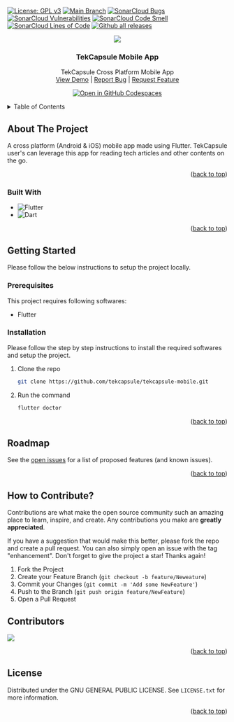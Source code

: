 <!-- PROJECT SHIELDS -->
<a name="readme-top"></a>
[![License: GPL v3](https://img.shields.io/badge/License-GPLv3-blue.svg)](https://www.gnu.org/licenses/gpl-3.0)
[![Main Branch](https://github.com/tekcapsule/tekcapsule-mobile/actions/workflows/cicd.yml/badge.svg)](https://github.com/tekcapsule/tekcapsule-mobile/actions/workflows/cicd.yml) 
[![SonarCloud Bugs](https://sonarcloud.io/api/project_badges/measure?project=tekcapsule_tekcapsule-mobile&metric=bugs)](https://sonarcloud.io/project/overview?id=tekcapsule_tekcapsule-mobile)
[![SonarCloud Vulnerabilities](https://sonarcloud.io/api/project_badges/measure?project=tekcapsule_tekcapsule-mobile&metric=vulnerabilities)](https://sonarcloud.io/project/overview?id=tekcapsule_tekcapsule-mobile)
[![SonarCloud Code Smell](https://sonarcloud.io/api/project_badges/measure?project=tekcapsule_tekcapsule-mobile&metric=code_smells)](https://sonarcloud.io/project/overview?id=tekcapsule_tekcapsule-mobile)
[![SonarCloud Lines of Code](https://sonarcloud.io/api/project_badges/measure?project=tekcapsule_tekcapsule-mobile&metric=ncloc)](https://sonarcloud.io/project/overview?id=tekcapsule_tekcapsule-mobile)
[![Github all releases](https://img.shields.io/github/downloads/tekcapsule/tekcapsule-mobile/total.svg)](https://GitHub.com/tekcapsule/tekcapsule-mobile/releases/)


<!-- PROJECT LOGO -->

<div align="center">
  <img src="https://user-images.githubusercontent.com/9839481/209770761-99fd940f-3c75-407b-a339-9fd2cd2c5b7f.svg">
  <h3 align="center">TekCapsule Mobile App</h3>
  <p align="center">
      TekCapsule Cross Platform Mobile App
    <br />
    <a href="https://www.tekcapsule.com/">View Demo</a> |
    <a href="https://github.com/tekcapsule/tekcapsule-mobile/issues">Report Bug</a> |
    <a href="https://github.com/tekcapsule/tekcapsule-mobile/issues">Request Feature</a>
  </p>
</div>
<div align="center">
  
  <a href="https://github.com/codespaces/new?hide_repo_select=true&ref=main&repo=389065588&machine=standardLinux32gb&location=SouthEastAsia">![Open in GitHub Codespaces](https://github.com/codespaces/badge.svg)</a>

</div>

<!-- TABLE OF CONTENTS -->
<details>
  <summary>Table of Contents</summary>
  <ol>
    <li>
      <a href="#about-the-project">About The Project</a>
      <ul>
        <li><a href="#built-with">Built With</a></li>
      </ul>
    </li>
    <li>
      <a href="#getting-started">Getting Started</a>
      <ul>
        <li><a href="#prerequisites">Prerequisites</a></li>
        <li><a href="#installation">Installation</a></li>
      </ul>
    </li>
    <li><a href="#roadmap">Roadmap</a></li>
    <li><a href="#contributing">Contributing</a></li>
    <li><a href="#license">License</a></li>
  </ol>
</details>


<!-- ABOUT THE PROJECT -->
## About The Project

A cross platform (Android & iOS) mobile app made using Flutter. TekCapsule user's can leverage this app for reading tech articles and other contents on the go.


<p align="right">(<a href="#readme-top">back to top</a>)</p>

### Built With

* ![Flutter](https://img.shields.io/badge/Flutter-%2302569B.svg?style=for-the-badge&logo=Flutter&logoColor=white)
* ![Dart](https://img.shields.io/badge/dart-%230175C2.svg?style=for-the-badge&logo=dart&logoColor=white)


<p align="right">(<a href="#readme-top">back to top</a>)</p>
<!-- GETTING STARTED -->

## Getting Started

Please follow the below instructions to setup the project locally.

### Prerequisites

This project requires following softwares: 
* Flutter

### Installation

Please follow the step by step instructions to install the required softwares and setup the project.
1. Clone the repo
   ```sh
   git clone https://github.com/tekcapsule/tekcapsule-mobile.git
   ```
2. Run the command
   ```sh
   flutter doctor
   ```
   
<p align="right">(<a href="#readme-top">back to top</a>)</p>


<!-- ROADMAP -->
## Roadmap

See the [open issues](https://github.com/tekcapsule/tekcapsule-mobile/issues) for a list of proposed features (and known issues).

<p align="right">(<a href="#readme-top">back to top</a>)</p>

<!-- CONTRIBUTING -->
## How to Contribute?

Contributions are what make the open source community such an amazing place to learn, inspire, and create. Any contributions you make are **greatly appreciated**.

If you have a suggestion that would make this better, please fork the repo and create a pull request. You can also simply open an issue with the tag "enhancement".
Don't forget to give the project a star! Thanks again!

1. Fork the Project
2. Create your Feature Branch (`git checkout -b feature/Neweature`)
3. Commit your Changes (`git commit -m 'Add some NewFeature'`)
4. Push to the Branch (`git push origin feature/NewFeature`)
5. Open a Pull Request

## Contributors
<img src= "https://contrib.rocks/image?repo=tekcapsule/tekcapsule-mobile">

<p align="right">(<a href="#readme-top">back to top</a>)</p>

<!-- LICENSE -->
## License

Distributed under the GNU GENERAL PUBLIC LICENSE. See `LICENSE.txt` for more information.

<p align="right">(<a href="#readme-top">back to top</a>)</p>
